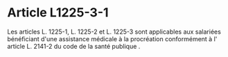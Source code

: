 # Article L1225-3-1

Les articles L. 1225-1, L. 1225-2 et L. 1225-3 sont applicables aux salariées bénéficiant d'une assistance médicale à la procréation conformément à l' article L. 2141-2 du code de la santé publique .